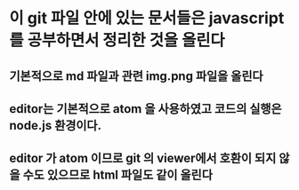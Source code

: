 # 이 git 파일 안에 있는 문서들은 javascript 를 공부하면서 정리한 것을 올린다
## 기본적으로 md 파일과 관련 img.png 파일을 올린다
## editor는 기본적으로 atom 을 사용하였고 코드의 실행은 node.js 환경이다.
## editor 가 atom 이므로 git 의 viewer에서 호환이 되지 않을 수도 있으므로 html 파일도 같이 올린다
